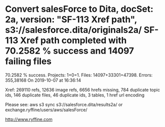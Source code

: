 # Convert salesForce to Dita, docSet: 2a, version: "SF-113 Xref path", s3://salesforce.dita/originals2a/ SF-113 Xref path completed with 70.2582 % success and 14097 failing files

70.2582 % success. Projects: 1+0=1.  Files: 14097+33301=47398. Errors: 355,38168  On 2019-10-07 at 16:36:14

Xref: 269110 refs, 12636 image refs, 6656 hrefs missing, 784 duplicate topic ids, 146 duplicate files, 46 duplicate ids, 3 tables, 1 href url encoding

Please see: aws s3 sync s3://salesforce.dita/results2a/ or exchange.ryffine/users/aws/salesForce/

http://www.ryffine.com
